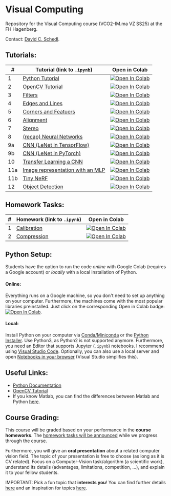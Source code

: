 # Visual Computing

Repository for the Visual Computing course (VCO2-IM.ma VZ SS25) at the FH Hagenberg.

Contact: [David C. Schedl](mailto:david.schedl@fh-hagenberg.at).

## Tutorials:

| #  | Tutorial (link to `.ipynb`)                  | Open in Colab                                                                                                                                                         |
| -- | ---------------------------------------------- | --------------------------------------------------------------------------------------------------------------------------------------------------------------------- |
| 1  | [Python Tutorial](./01_PythonTutorial.ipynb)      | [![Open In Colab](https://colab.research.google.com/assets/colab-badge.svg)](https://colab.research.google.com/github/Digital-Media/vco/blob/main/01_PythonTutorial.ipynb) |
| 2  | [OpenCV Tutorial](./02_OpenCV.ipynb)              | [![Open In Colab](https://colab.research.google.com/assets/colab-badge.svg)](https://colab.research.google.com/github/Digital-Media/vco/blob/main/02_OpenCV.ipynb)         |
| 3  | [Filters](./03_Filters.ipynb)                     | [![Open In Colab](https://colab.research.google.com/assets/colab-badge.svg)](https://colab.research.google.com/github/Digital-Media/vco/blob/main/03_Filters.ipynb)        |
| 4  | [Edges and Lines](./04_Edges.ipynb)               | [![Open In Colab](https://colab.research.google.com/assets/colab-badge.svg)](https://colab.research.google.com/github/Digital-Media/vco/blob/main/04_Edges.ipynb)          |
| 5  | [Corners and Featuers](05_Features.ipynb)         | [![Open In Colab](https://colab.research.google.com/assets/colab-badge.svg)](https://colab.research.google.com/github/Digital-Media/vco/blob/main/05_Features.ipynb)       |
| 6  | [Alignment](06_Alignment.ipynb)                   | [![Open In Colab](https://colab.research.google.com/assets/colab-badge.svg)](https://colab.research.google.com/github/Digital-Media/vco/blob/main/06_Alignment.ipynb)      |
| 7  | [Stereo](07_Stereo.ipynb)                         | [![Open In Colab](https://colab.research.google.com/assets/colab-badge.svg)](https://colab.research.google.com/github/Digital-Media/vco/blob/main/07_Stereo.ipynb)         |
| 8  | [(recap) Neural Networks](08_NNs.ipynb)           | [![Open In Colab](https://colab.research.google.com/assets/colab-badge.svg)](https://colab.research.google.com/github/Digital-Media/vco/blob/main/08_NNs.ipynb)            |
| 9a  | [CNN (LeNet in TensorFlow)](09a_CNN.ipynb)        | [![Open In Colab](https://colab.research.google.com/assets/colab-badge.svg)](https://colab.research.google.com/github/Digital-Media/vco/blob/main/09a_CNN.ipynb)           |
| 9b  | [CNN (LeNet in PyTorch)](09b_CNN.ipynb)           | [![Open In Colab](https://colab.research.google.com/assets/colab-badge.svg)](https://colab.research.google.com/github/Digital-Media/vco/blob/main/09b_CNN.ipynb)           |
| 10  | [Transfer Learning a CNN](10_TL.ipynb)            | [![Open In Colab](https://colab.research.google.com/assets/colab-badge.svg)](https://colab.research.google.com/github/Digital-Media/vco/blob/main/10_TL.ipynb)             |
| 11a | [Image representation with an MLP](11_IMLP.ipynb) | [![Open In Colab](https://colab.research.google.com/assets/colab-badge.svg)](https://colab.research.google.com/github/Digital-Media/vco/blob/main/11_IMLP.ipynb)           |
| 11b | [Tiny NeRF](11b_TinyNeRF.ipynb) | [![Open In Colab](https://colab.research.google.com/assets/colab-badge.svg)](https://colab.research.google.com/github/Digital-Media/vco/blob/main/11b_TinyNeRF.ipynb)           |
| 12   | [Object Detection](12_OD.ipynb)                   | [![Open In Colab](https://colab.research.google.com/assets/colab-badge.svg)](https://colab.research.google.com/github/Digital-Media/vco/blob/main/12_OD.ipynb)             |


## Homework Tasks:

| # | Homework (link to `.ipynb`) | Open in Colab |
| - | ----------------------------- | ------------- | 
| 1   | [Calibration](./HW01_Calibration.ipynb) | [![Open In Colab](https://colab.research.google.com/assets/colab-badge.svg)](https://colab.research.google.com/github/Digital-Media/vco/blob/main/HW01_Calibration.ipynb) |
| 2   | [Compression](./HW02_Compression.ipynb)       | [![Open In Colab](https://colab.research.google.com/assets/colab-badge.svg)](https://colab.research.google.com/github/Digital-Media/vco/blob/main/HW02_Compression.ipynb)          |


## Python Setup:

Students have the option to run the code _online_ with Google Colab (requires a Google account) or _locally_ with a local installation of Python.

#### Online:

Everything runs on a Google machine, so you don't need to set up anything on your computer. Furthermore, the machines come with the most popular libraries preinstalled.
Just click on the corresponding Open in Colab badge: [![Open In Colab](https://colab.research.google.com/assets/colab-badge.svg)](#tutorials).

#### Local:

Install Python on your computer via [Conda/Miniconda](https://conda.io/projects/conda/en/latest/user-guide/install/windows.html) or the [Python Installer](https://www.python.org/downloads/). Use Python3, as Python2 is not supported anymore. Furthermore, you need an Editor that supports Jupyter (`.ipynb`) notebooks. I recommend using [Visual Studio Code](https://code.visualstudio.com/download). Optionally, you can also use a local server and open [Notebooks in your browser](https://test-jupyter.readthedocs.io/en/latest/install.html) (Visual Studio simplifies this).

## Useful Links:

- [Python Documentation](https://docs.python.org/3.8/)
- [OpenCV Tutorial](https://docs.opencv.org/master/d9/df8/tutorial_root.html)
- If you know Matlab, you can find the differences between Matlab and Python [here](https://numpy.org/doc/stable/user/numpy-for-matlab-users.html).

## Course Grading:

This course will be graded based on your performance in the **course homeworks**.
The [homework tasks will be announced](#Homework-Tasks) while we progress through the course.

Furthermore, you will give an **oral presentation** about a related computer vision field.
The topic of your presentation is free to choose (as long as it is CV related).
Focus on a Computer-Vision task/algorithm (a scientific work), understand its details (advantages, limitations, competition, ...), and explain it to your fellow students.

IMPORTANT: Pick a fun topic that **interests you**! You can find further details [here](../images/RW.md) and an inspiration for topics [here](../images/TOPICS.md).

[^1]: Using Colab is highly recommended for these tutorial(s).
